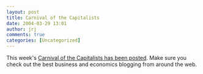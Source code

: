 ```yaml
---
layout: post
title: Carnival of the Capitalists
date: 2004-03-29 13:01
author: jrj
comments: true
categories: [Uncategorized]
---
```

This week's <a href="http://www.solport.com/roundtable/archives/000561.php" target="_blank">Carnival of the Capitalists has been posted</a>. Make sure you check out the best business and economics blogging from around the web.
